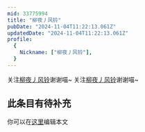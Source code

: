 ```yaml
---
mid: 33775994
title: "柳夜丿风铃"
pubDate: "2024-11-04T11:22:13.061Z"
updatedDate: "2024-11-04T11:22:13.061Z"
profile:
  {
    Nickname: ["柳夜丿风铃"],
  }
---
```


关注[柳夜丿风铃](https://space.bilibili.com/33775994)谢谢喵~ 关注[柳夜丿风铃](https://space.bilibili.com/33775994)谢谢喵~

## 此条目有待补充
你可以在[这里](https://github.com/Yuhanawa/VTuber.ICU/edit/master/src/content/v/柳夜丿风铃/index.md)编辑本文
